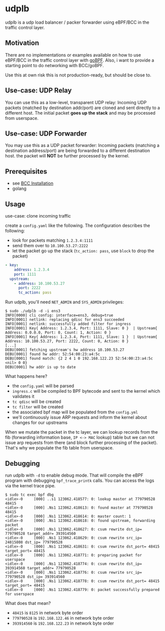 # udplb

udplb is a udp load balancer / packer forwarder using eBPF/BCC in the traffic control layer.

## Motivation

There are no implementations or examples available on how to use eBPF/BCC in the traffic control layer with [goBPF](https://github.com/iovisor/gobpf/). Also, i want to provide a starting point to do networking with BCC/goBPF.

Use this at own risk this is not production-ready, but should be close to.

## Use-case: UDP Relay
You can use this as a low-level, transparent UDP relay: Incoming UDP packets (matched by destination addr/port) are cloned and sent directly to a different host. The initial packet **goes up the stack** and may be processed from userspace.

## Use-case: UDP Forwarder
You may use this as a UDP packet forwarder: Incoming packets (matching a destination address/port) are being forwarded to a different destination host. the packet will **NOT** be further processed by the kernel.


## Prerequisites

* see [BCC Installation](https://github.com/iovisor/bcc/blob/master/INSTALL.md)
* golang

## Usage

use-case: clone incoming traffic

create a `config.yaml` like the following. The configuration describes the following:

* look for packets matching `1.2.3.4:1111`
* send them over to `10.100.53.27:2222`
* let the packet go up the stack (`tc_action: pass`, use `block` to drop the packet)

```yaml
- key:
    address: 1.2.3.4
    port: 1111
  upstream:
    - address: 10.100.53.27
      port: 2222
      tc_action: pass
```

Run udplb, you'll need `NET_ADMIN` and `SYS_ADMIN` privileges:
```
$ sudo ./udplb -d -i ens3
INFO[0000] cli config: interface=ens3, debug=true
INFO[0001] netlink: replacing qdisc for ens3 succeeded
INFO[0001] netlink: successfully added filter for ingress
INFO[0001] Key{ Address: 1.2.3.4, Port: 1111, Slave: 0 }  | Upstream{ Address: 0.0.0.0, Port: 0, Count: 1, Action: 0 }
INFO[0001] Key{ Address: 1.2.3.4, Port: 1111, Slave: 1 }  | Upstream{ Address: 10.100.53.27, Port: 2222, Count: 0, Action: 0 }
[...]
DEBU[0001] fetching upstream's hw address 10.100.53.27
DEBU[0001] found hw addr: 52:54:00:23:a4:5c
DEBU[0001] found match: {2 2 4 1 0 192.168.122.23 52:54:00:23:a4:5c <nil> 0 0}
DEBU[0001] hw addr is up to date
```

What happens here?
* the `config.yaml` will be parsed
* `ingress.c` will be compiled to BPF bytecode and sent to the kernel which validates it
* `tc qdisc` will be created
* `tc filter` will be created
* the associated bpf map will be populated from the `config.yml`
* we'll continuously issue ARP requests and inform the kernel about changes for our upstreams

When we mutate the packet in the tc layer, we can lookup records from the fib (forwarding information base, `IP <-> MAC` lookup) table but we can not issue arp requests from there (and block further processing of the packet). That's why we populate the fib table from userspace.

## Debugging

run udplb with `-d` to enable debug mode. That will compile the eBPF program with debugging `bpf_trace_printk` calls. You can access the logs via the kernel trace pipe.

```
$ sudo tc exec bpf dbg
<idle>-0     [000] ..s1 123062.418577: 0: lookup master at 779790528 48415
<idle>-0     [000] .Ns1 123062.418613: 0: found master at 779790528 48415
<idle>-0     [000] .Ns1 123062.418614: 0: master count: 1
<idle>-0     [000] .Ns1 123062.418618: 0: found upstream, forwarding packet
<idle>-0     [000] .Ns1 123062.418627: 0: csum rewrite dst_ip= 779790528 target_addr= 393914560
<idle>-0     [000] .Ns1 123062.418629: 0: csum rewrite src_ip= 24815808 dst_ip= 779790528
<idle>-0     [000] .Ns1 123062.418631: 0: csum rewrite dst_port= 48415 target_port= 48415
<idle>-0     [000] .Ns1 123062.418771: 0: preparing packet for userspace
<idle>-0     [000] .Ns1 123062.418774: 0: csum rewrite dst_ip= 393914560 target_addr= 779790528
<idle>-0     [000] .Ns1 123062.418776: 0: csum rewrite src_ip= 779790528 dst_ip= 393914560
<idle>-0     [000] .Ns1 123062.418778: 0: csum rewrite dst_port= 48415 target_port= 48415
<idle>-0     [000] .Ns1 123062.418779: 0: packet successfully prepared for userspace
```

What does that mean?
* `48415` is `8125` in network byte order
* `779790528` is `192.168.122.46` in network byte order
* `393914560` is `192.168.122.23` in network byte order
